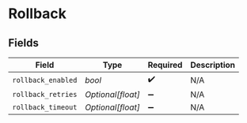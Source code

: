 # Rollback


## Fields

| Field              | Type               | Required           | Description        |
| ------------------ | ------------------ | ------------------ | ------------------ |
| `rollback_enabled` | *bool*             | :heavy_check_mark: | N/A                |
| `rollback_retries` | *Optional[float]*  | :heavy_minus_sign: | N/A                |
| `rollback_timeout` | *Optional[float]*  | :heavy_minus_sign: | N/A                |